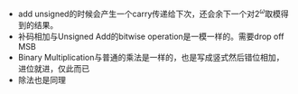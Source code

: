- add unsigned的时候会产生一个carry传递给下次，还会余下一个对$2^\omega$取模得到的结果。
- 补码相加与Unsigned Add的bitwise operation是一模一样的。需要drop off MSB
- Binary Multiplication与普通的乘法是一样的，也是写成竖式然后错位相加，进位就进，仅此而已
- 除法也是同理